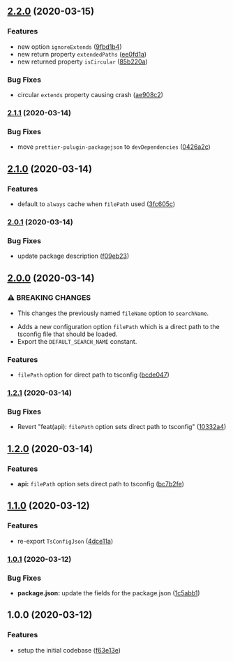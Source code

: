 ## [2.2.0](https://github.com/ifiokjr/tsconfig-resolver/compare/v2.1.1...v2.2.0) (2020-03-15)


### Features

* new option `ignoreExtends` ([9fbd1b4](https://github.com/ifiokjr/tsconfig-resolver/commit/9fbd1b438c8bfe0677af5f79dda7c4d95706f1df))
* new return property `extendedPaths` ([ee0fd1a](https://github.com/ifiokjr/tsconfig-resolver/commit/ee0fd1acf05500c8af8c653c350baec61e3d7c8d))
* new returned property `isCircular` ([85b220a](https://github.com/ifiokjr/tsconfig-resolver/commit/85b220a95eae5b526a804f738ffd71644a55fad6))


### Bug Fixes

* circular `extends` property causing crash ([ae908c2](https://github.com/ifiokjr/tsconfig-resolver/commit/ae908c2aabdce575f0faff913585c61806296aec))

### [2.1.1](https://github.com/ifiokjr/tsconfig-resolver/compare/v2.1.0...v2.1.1) (2020-03-14)

### Bug Fixes

- move `prettier-pulugin-packagejson` to `devDependencies` ([0426a2c](https://github.com/ifiokjr/tsconfig-resolver/commit/0426a2cb71d2358c89796fffee795b905cdc05c4))

## [2.1.0](https://github.com/ifiokjr/tsconfig-resolver/compare/v2.0.1...v2.1.0) (2020-03-14)

### Features

- default to `always` cache when `filePath` used ([3fc605c](https://github.com/ifiokjr/tsconfig-resolver/commit/3fc605c8b40c7973787417e5708966abe0108121))

### [2.0.1](https://github.com/ifiokjr/tsconfig-resolver/compare/v2.0.0...v2.0.1) (2020-03-14)

### Bug Fixes

- update package description ([f09eb23](https://github.com/ifiokjr/tsconfig-resolver/commit/f09eb2338efd02733ac7bde12787423279e93182))

## [2.0.0](https://github.com/ifiokjr/tsconfig-resolver/compare/v1.2.1...v2.0.0) (2020-03-14)

### ⚠ BREAKING CHANGES

- This changes the previously named `fileName` option to
  `searchName`.

* Adds a new configuration option `filePath` which is a direct path to
  the tsconfig file that should be loaded.
* Export the `DEFAULT_SEARCH_NAME` constant.

### Features

- `filePath` option for direct path to tsconfig ([bcde047](https://github.com/ifiokjr/tsconfig-resolver/commit/bcde0474451917bd73eb111ee3710bac87740fc2))

### [1.2.1](https://github.com/ifiokjr/tsconfig-resolver/compare/v1.2.0...v1.2.1) (2020-03-14)

### Bug Fixes

- Revert "feat(api): `filePath` option sets direct path to tsconfig" ([10332a4](https://github.com/ifiokjr/tsconfig-resolver/commit/10332a47239660a3457fb221a5a072270d42287c))

## [1.2.0](https://github.com/ifiokjr/tsconfig-resolver/compare/v1.1.0...v1.2.0) (2020-03-14)

### Features

- **api:** `filePath` option sets direct path to tsconfig ([bc7b2fe](https://github.com/ifiokjr/tsconfig-resolver/commit/bc7b2fe3bbd12b71d69e8ab9df5f8da5a0864923))

## [1.1.0](https://github.com/ifiokjr/tsconfig-resolver/compare/v1.0.1...v1.1.0) (2020-03-12)

### Features

- re-export `TsConfigJson` ([4dce11a](https://github.com/ifiokjr/tsconfig-resolver/commit/4dce11ac15137ca4e8dfe200217fbe99696ccc7e))

### [1.0.1](https://github.com/ifiokjr/tsconfig-resolver/compare/v1.0.0...v1.0.1) (2020-03-12)

### Bug Fixes

- **package.json:** update the fields for the package.json ([1c5abb1](https://github.com/ifiokjr/tsconfig-resolver/commit/1c5abb196e16a7717393414795d9d446a7b2c96f))

## 1.0.0 (2020-03-12)

### Features

- setup the initial codebase ([f63e13e](https://github.com/ifiokjr/tsconfig-resolver/commit/f63e13e8531de22af5d95e28faa8add18c3b94c8))
